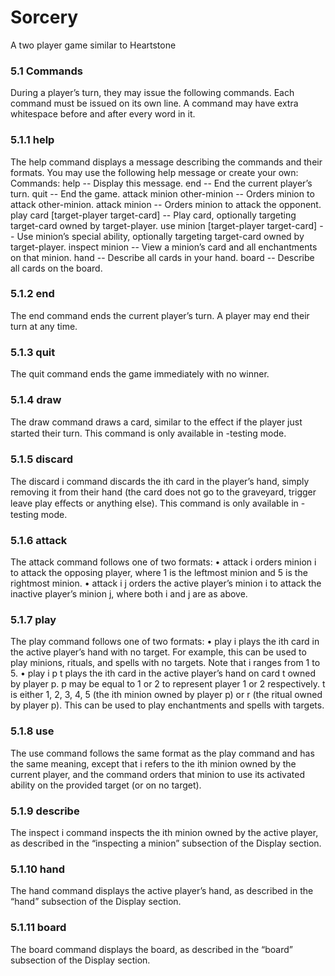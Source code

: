 # Sorcery
A two player game similar to Heartstone

### 5.1 Commands
During a player’s turn, they may issue the following commands. Each command must be issued on its own line. A command may have extra whitespace before and after every word in it.
### 5.1.1 help
The help command displays a message describing the commands and their formats. You may use the following help message or create your own:
Commands: 
help -- Display this message. 
end -- End the current player’s turn. 
quit -- End the game. 
attack minion other-minion -- Orders minion to attack other-minion. 
attack minion -- Orders minion to attack the opponent. 
play card [target-player target-card] -- Play card, optionally targeting target-card owned by target-player. 
use minion [target-player target-card] -- Use minion’s special ability, optionally targeting target-card owned by target-player. 
inspect minion -- View a minion’s card and all enchantments on that minion. 
hand -- Describe all cards in your hand. 
board -- Describe all cards on the board.
### 5.1.2 end
The end command ends the current player’s turn. A player may end their turn at any time.
### 5.1.3 quit
The quit command ends the game immediately with no winner.
### 5.1.4 draw
The draw command draws a card, similar to the eﬀect if the player just started their turn. This command is only available in -testing mode.
### 5.1.5 discard
The discard i command discards the ith card in the player’s hand, simply removing it from their hand (the card does not go to the graveyard, trigger leave play eﬀects or anything else). This command is only available in -testing mode.
### 5.1.6 attack
The attack command follows one of two formats: • attack i orders minion i to attack the opposing player, where 1 is the leftmost minion and 5 is the rightmost minion. • attack i j orders the active player’s minion i to attack the inactive player’s minion j, where both i and j are as above.
### 5.1.7 play
The play command follows one of two formats: • play i plays the ith card in the active player’s hand with no target. For example, this can be used to play minions, rituals, and spells with no targets. Note that i ranges from 1 to 5. • play i p t plays the ith card in the active player’s hand on card t owned by player p. p may be equal to 1 or 2 to represent player 1 or 2 respectively. t is either 1, 2, 3, 4, 5 (the ith minion owned by player p) or r (the ritual owned by player p). This can be used to play enchantments and spells with targets.
### 5.1.8 use
The use command follows the same format as the play command and has the same meaning, except that i refers to the ith minion owned by the current player, and the command orders that minion to use its activated ability on the provided target (or on no target).
### 5.1.9 describe
The inspect i command inspects the ith minion owned by the active player, as described in the “inspecting a minion” subsection of the Display section.
### 5.1.10 hand
The hand command displays the active player’s hand, as described in the “hand” subsection of the Display section.
### 5.1.11 board
The board command displays the board, as described in the “board” subsection of the Display section.
